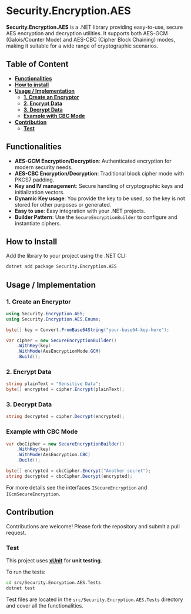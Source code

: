 # Security.Encryption.AES

**Security.Encryption.AES** is a .NET library providing easy-to-use, secure AES encryption and decryption utilities. It supports both AES-GCM (Galois/Counter Mode) and AES-CBC (Cipher Block Chaining) modes, making it suitable for a wide range of cryptographic scenarios.

## Table of Content

- [**Functionalities**](#functionalities)
- [**How to install**](#how-to-install)
- [**Usage / Implementation**](#usage--implementation)
  - [**1. Create an Encryptor**](#1-create-an-encryptor)
  - [**2. Encrypt Data**](#2-encrypt-data)
  - [**3. Decrypt Data**](#3-decrypt-data)
  - [**Example with CBC Mode**](#example-with-cbc-mode)
- [**Contribution**](#contribution)
  - [**Test**](#test)

## Functionalities

- **AES-GCM Encryption/Decryption**: Authenticated encryption for modern security needs.
- **AES-CBC Encryption/Decryption**: Traditional block cipher mode with PKCS7 padding.
- **Key and IV management**: Secure handling of cryptographic keys and initialization vectors.
- **Dynamic Key usage**: You provide the key to be used, so the key is not stored for other purposes or generated.
- **Easy to use**: Easy integration with your .NET projects.
- **Builder Pattern**: Use the `SecureEncryptionBuilder` to configure and instantiate ciphers.

## How to Install

Add the library to your project using the .NET CLI:

```sh
dotnet add package Security.Encryption.AES
```

## Usage / Implementation

### 1. Create an Encryptor

```csharp
using Security.Encryption.AES;
using Security.Encryption.AES.Enums;

byte[] key = Convert.FromBase64String("your-base64-key-here");

var cipher = new SecureEncryptionBuilder()
    .WithKey(key)
    .WithMode(AesEncryptionMode.GCM)
    .Build();
```

### 2. Encrypt Data

```csharp
string plainText = "Sensitive Data";
byte[] encrypted = cipher.Encrypt(plainText);
```

### 3. Decrypt Data

```csharp
string decrypted = cipher.Decrypt(encrypted);
```

### Example with CBC Mode

```csharp
var cbcCipher = new SecureEncryptionBuilder()
    .WithKey(key)
    .WithMode(AesEncryption.CBC)
    .Build();

byte[] encrypted = cbcCipher.Encrypt("Another secret");
string decrypted = cbcCipher.Decrypt(encrypted);
```

For more details see the interfaces `ISecureEncryption` and `IGcmSecureEncryption`.

## Contribution

Contributions are welcome! Please fork the repository and submit a pull request.

### Test

This project uses [**xUnit**](https://xunit.net/) for **unit testing**.

To run the tests:

```sh
cd src/Security.Encryption.AES.Tests
dotnet test
```

Test files are located in the `src/Security.Encryption.AES.Tests` directory and cover all the functionalities.
